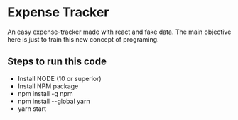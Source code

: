 # Expense Tracker
An easy expense-tracker made with react and fake data. The main objective here is just to train this new concept of programing.

## Steps to run this code
* Install NODE (10 or superior)
* Install NPM package
* npm install -g npm
* npm install --global yarn
* yarn start







